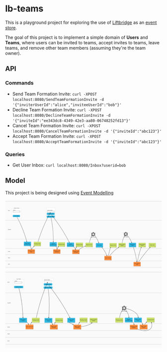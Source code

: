 # lb-teams

This is a playground project for exploring the use of [Liftbridge](https://liftbridge.io/) as an [event store](https://en.wikipedia.org/wiki/Event_store).

The goal of this project is to implement a simple domain of **Users** and **Teams**, where users can be invited to teams, accept invites to teams, leave teams, and remove other team members (assuming they're the team owner).

## API

### Commands

* Send Team Formation Invite: `curl -XPOST localhost:8080/SendTeamFormationInvite -d '{"inviterUserId":"alice","inviteeUserId":"bob"}'`
* Decline Team Formation Invite: `curl -XPOST localhost:8080/DeclineTeamFormationInvite -d '{"inviteId":"ee343dc8-4349-42e3-aa80-06748252fd13"}'`
* Cancel Team Formation Invite: `curl -XPOST localhost:8080/CancelTeamFormationInvite -d '{"inviteId":"abc123"}'`
* Accept Team Formation Invite: `curl -XPOST localhost:8080/AcceptTeamFormationInvite -d '{"inviteId":"abc123"}'`

### Queries

* Get User Inbox: `curl localhost:8080/Inbox?userid=bob`

## Model

This project is being designed using [Event Modelling](https://eventmodeling.org/)

<img src="docs/Invite01.png" width="800">
<br>
<img src="docs/Invite02.png" width="800">